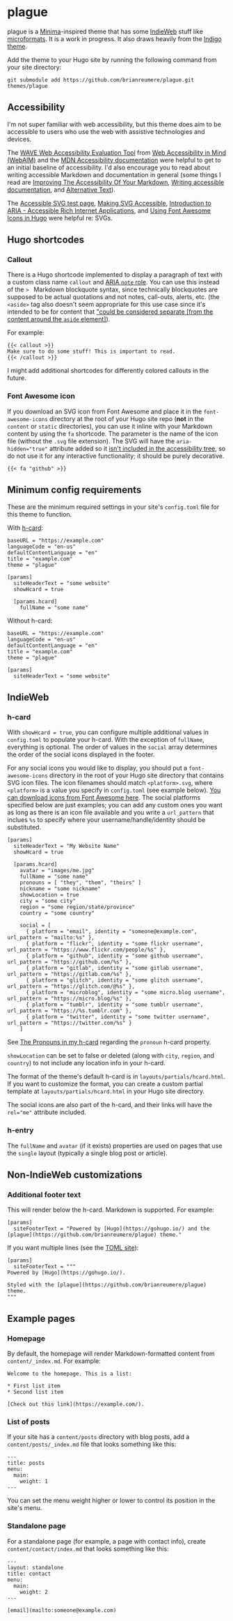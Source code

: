# plague

plague is a [Minima](https://github.com/jekyll/minima)-inspired theme that has some [IndieWeb](https://indieweb.org/) stuff like [microformats](https://microformats.org/). It is a work in progress. It also draws heavily from the [Indigo theme](https://github.com/AngeloStavrow/indigo).

Add the theme to your Hugo site by running the following command from your site directory:

```
git submodule add https://github.com/brianreumere/plague.git themes/plague
```

## Accessibility

I'm not super familiar with web accessibility, but this theme does aim to be accessible to users who use the web with assistive technologies and devices.

The [WAVE Web Accessibility Evaluation Tool](https://wave.webaim.org/) from [Web Accessibility in Mind (WebAIM)](https://webaim.org/) and the [MDN Accessibility documentation](https://developer.mozilla.org/en-US/docs/Web/Accessibility) were helpful to get to an initial baseline of accessibility. I'd also encourage you to read about writing accessible Markdown and documentation in general (some things I read are [Improving The Accessibility Of Your Markdown](https://www.smashingmagazine.com/2021/09/improving-accessibility-of-markdown/), [Writing accessible documentation](https://developers.google.com/style/accessibility), and [Alternative Text](https://webaim.org/techniques/alttext/)).

The [Accessible SVG test page](https://weboverhauls.github.io/demos/svg/), [Making SVG Accessible](https://decks.tink.uk/2017/lws/index.html), [Introduction to ARIA - Accessible Rich Internet Applications](https://webaim.org/techniques/aria/), and [Using Font Awesome Icons in Hugo](https://www.client9.com/using-font-awesome-icons-in-hugo/) were helpful re: SVGs.

## Hugo shortcodes

### Callout

There is a Hugo shortcode implemented to display a paragraph of text with a custom class name `callout` and [ARIA `note` role](https://developer.mozilla.org/en-US/docs/Web/Accessibility/ARIA/Roles/note_role). You can use this instead of the `> `  Markdown blockquote syntax, since technically blockquotes are supposed to be actual quotations and not notes, call-outs, alerts, etc. (the `<aside>` tag also doesn't seem appropriate for this use case since it's intended to be for content that ["could be considered separate \[from the content around the `aside` element\]](https://www.w3.org/TR/2011/WD-html5-author-20110809/the-aside-element.html)).

For example:

```
{{< callout >}}
Make sure to do some stuff! This is important to read.
{{< /callout >}}
```

I might add additional shortcodes for differently colored callouts in the future.

### Font Awesome icon

If you download an SVG icon from Font Awesome and place it in the `font-awesome-icons` directory at the root of your Hugo site repo (**not** in the `content` or `static` directories), you can use it inline with your Markdown content by using the `fa` shortcode. The parameter is the name of the icon file (without the `.svg` file extension). The SVG will have the `aria-hidden="true"` attribute added so it [isn't included in the accessibility tree](https://developer.mozilla.org/en-US/docs/Web/Accessibility/ARIA/ARIA_Techniques/Using_the_aria-hidden_attribute), so do not use it for any interactive functionality; it should be purely decorative.

```
{{< fa "github" >}}
```

## Minimum config requirements

These are the minimum required settings in your site's `config.toml` file for this theme to function.

With [h-card](https://microformats.org/wiki/h-card):

```
baseURL = "https://example.com"
languageCode = "en-us"
defaultContentLanguage = "en"
title = "example.com"
theme = "plague"

[params]
  siteHeaderText = "some website"
  showHcard = true

  [params.hcard]
    fullName = "some name"
```

Without h-card:

```
baseURL = "https://example.com"
languageCode = "en-us"
defaultContentLanguage = "en"
title = "example.com"
theme = "plague"

[params]
  siteHeaderText = "some website"
```

## IndieWeb

### h-card

With `showHcard = true`, you can configure multiple additional values in `config.toml` to populate your h-card. With the exception of `fullName`, everything is optional. The order of values in the `social` array determines the order of the social icons displayed in the footer.

For any social icons you would like to display, you should put a `font-awesome-icons` directory in the root of your Hugo site directory that contains SVG icon files. The icon filenames should match `<platform>.svg`, where `<platform>` is a value you specify in `config.toml` (see example below). [You can download icons from Font Awesome here](https://github.com/FortAwesome/Font-Awesome/tree/master/svgs). The social platforms specified below are just examples; you can add any custom ones you want as long as there is an icon file available and you write a `url_pattern` that inclues `%s` to specify where your username/handle/identity should be substituted.

```
[params]
  siteHeaderText = "My Website Name"
  showHcard = true

  [params.hcard]
    avatar = "images/me.jpg"
    fullName = "some name"
    pronouns = [ "they", "them", "theirs" ]
    nickname = "some nickname"
    showLocation = true
    city = "some city"
    region = "some region/state/province"
    country = "some country"

    social = [
      { platform = "email", identity = "someone@example.com", url_pattern = "mailto:%s" },
      { platform = "flickr", identity = "some flickr username", url_pattern = "https://www.flickr.com/people/%s" },
      { platform = "github", identity = "some github username", url_pattern = "https://github.com/%s" },
      { platform = "gitlab", identity = "some gitlab username", url_pattern = "https://gitlab.com/%s" },
      { platform = "glitch", identity = "some glitch username", url_pattern = "https://glitch.com/@%s" },
      { platform = "microblog", identity = "some micro.blog username", url_pattern = "https://micro.blog/%s" },
      { platform = "tumblr", identity = "some tumblr username", url_pattern = "https://%s.tumblr.com" },
      { platform = "twitter", identity = "some twitter username", url_pattern = "https://twitter.com/%s" }
    ]
```

See [The Pronouns in my h-card](https://wiki.zegnat.net/microformats/pronoun) regarding the `pronoun` h-card property.

`showLocation` can be set to false or deleted (along with `city`, `region`, and `country`) to not include any location info in your h-card.

The format of the theme's default h-card is in `layouts/partials/hcard.html`. If you want to customize the format, you can create a custom partial template at `layouts/partials/hcard.html` in your Hugo site directory.

The social icons are also part of the h-card, and their links will have the `rel="me"` attribute included.

### h-entry

The `fullName` and `avatar` (if it exists) properties are used on pages that use the `single` layout (typically a single blog post or article).

## Non-IndieWeb customizations

### Additional footer text

This will render below the h-card. Markdown is supported. For example:

```
[params]
  siteFooterText = "Powered by [Hugo](https://gohugo.io/) and the [plague](https://github.com/brianreumere/plague) theme."
```

If you want multiple lines (see the [TOML site](https://toml.io/en/)):

```
[params]
  siteFooterText = """
Powered by [Hugo](https://gohugo.io/).

Styled with the [plague](https://github.com/brianreumere/plague) theme.
"""
```

## Example pages

### Homepage

By default, the homepage will render Markdown-formatted content from `content/_index.md`. For example:

```
Welcome to the homepage. This is a list:

* First list item
* Second list item

[Check out this link](https://example.com/).
```

### List of posts

If your site has a `content/posts` directory with blog posts, add a `content/posts/_index.md` file that looks something like this:

```
---
title: posts
menu:
  main:
    weight: 1
---
```

You can set the menu weight higher or lower to control its position in the site's menu.

### Standalone page

For a standalone page (for example, a page with contact info), create `content/contact/index.md` that looks something like this:

```
---
layout: standalone
title: contact
menu:
  main:
    weight: 2
---

[email](mailto:someone@example.com)
```